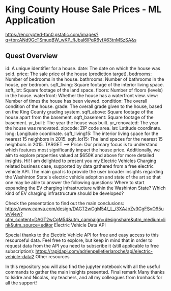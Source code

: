 # King County House Sale Prices - ML Application

https://encrypted-tbn0.gstatic.com/images?q=tbn:ANd9GcTSmuqBW_wKP_fIJbaI6lPqR6yfX63tnMSzSA&s

## Quest Overview


id: A unique identifier for a house.
date: The date on which the house was sold.
price: The sale price of the house (prediction target).
bedrooms: Number of bedrooms in the house.
bathrooms: Number of bathrooms in the house, per bedroom.
sqft_living: Square footage of the interior living space.
sqft_lot: Square footage of the land space.
floors: Number of floors (levels) in the house.
waterfront: Whether the house has a waterfront view.
view: Number of times the house has been viewed.
condition: The overall condition of the house.
grade: The overall grade given to the house, based on the King County grading system.
sqft_above: Square footage of the house apart from the basement.
sqft_basement: Square footage of the basement.
yr_built: The year the house was built.
yr_renovated: The year the house was renovated.
zipcode: ZIP code area.
lat: Latitude coordinate.
long: Longitude coordinate.
sqft_living15: The interior living space for the nearest 15 neighbors in 2015.
sqft_lot15: The land spaces for the nearest 15 neighbors in 2015.
TARGET --> Price: Our primary focus is to understand which features most significantly impact the house price. Additionally, we aim to explore properties valued at $650K and above for more detailed insights.
Hi! I am delighted to present you my Electric Vehicles Charging related business case, supported by data gathered from a free electric vehicle API. The main goal is to provide the user broader insights regarding the Washinton State's electric vehicle adoption and state of the art so that one may be able to answer the following questions:
Where to start expanding the EV charging infrastructure within the Washinton State?
Which kind of EV charging infrastructure should be developed?

Check the presentation to find out the main conclusions: https://www.canva.com/design/DAGT2wCgM54/_L_i3XAJpZv3CgFSvO95uw/view?utm_content=DAGT2wCgM54&utm_campaign=designshare&utm_medium=link&utm_source=editor
Electric Vehicle Data API

Special thanks to the Electric Vehicle API for free and easy access to this resourceful data. Feel free to explore, but keep in mind that in order to request data from the API you need to subscribe it (still applicable to free subscription): https://rapidapi.com/adrienpelletierlaroche/api/electric-vehicle-data2
Other resources

In this repository you will also find the jupyter notebook with all the useful commands to gather the main insights presented.
Final remark
Many thanks to Isidre and Nicolas, my teachers, and all my colleagues from Ironhack for all the support!
